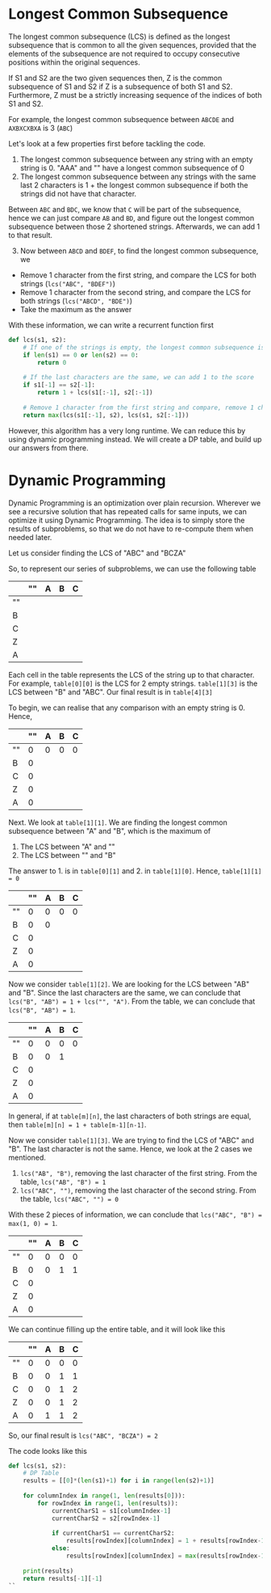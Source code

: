 # Longest Common Subsequence

The longest common subsequence (LCS) is defined as the longest subsequence that is common to all the given sequences, provided that the elements of the subsequence are not required to occupy consecutive positions within the original sequences.

If S1 and S2 are the two given sequences then, Z is the common subsequence of S1 and S2 if Z is a subsequence of both S1 and S2. Furthermore, Z must be a strictly increasing sequence of the indices of both S1 and S2.

For example, the longest common subsequence between `ABCDE` and `AXBXCXBXA` is 3 (`ABC`)

Let's look at a few properties first before tackling the code. 

1. The longest common subsequence between any string with an empty string is 0. "AAA" and "" have a longest common subsequence of 0
2. The longest common subsequence between any strings with the same last 2 characters is 1 + the longest common subsequence if both the strings did not have that character.

Between `ABC` and `BDC`, we know that `C` will be part of the subsequence, hence we can just compare `AB` and `BD`, and figure out the longest common subsequence between those 2 shortened strings. Afterwards, we can add 1 to that result.

3. Now between `ABCD` and `BDEF`, to find the longest common subsequence, we 

- Remove 1 character from the first string, and compare the LCS for both strings (`lcs("ABC", "BDEF")`)
- Remove 1 character from the second string, and compare the LCS for both strings (`lcs("ABCD", "BDE")`)
- Take the maximum as the answer

With these information, we can write a recurrent function first

```python
def lcs(s1, s2):
    # If one of the strings is empty, the longest common subsequence is 0
    if len(s1) == 0 or len(s2) == 0:
        return 0
        
    # If the last characters are the same, we can add 1 to the score
    if s1[-1] == s2[-1]:
        return 1 + lcs(s1[:-1], s2[:-1])
        
    # Remove 1 character from the first string and compare, remove 1 character from the second string and compare
    return max(lcs(s1[:-1], s2), lcs(s1, s2[:-1]))
```

However, this algorithm has a very long runtime. We can reduce this by using dynamic programming instead. We will create a DP table, and build up our answers from there.

# Dynamic Programming

Dynamic Programming is an optimization over plain recursion. Wherever we see a recursive solution that has repeated calls for same inputs, we can optimize it using Dynamic Programming. The idea is to simply store the results of subproblems, so that we do not have to re-compute them when needed later. 

Let us consider finding the LCS of "ABC" and "BCZA"

So, to represent our series of subproblems, we can use the following table

|     | ""  | A   | B   | C   |
| --- | --- | --- | --- | --- |
| ""  |     |     |     |
| B   |     |     |     |
| C   |     |     |     |
| Z   |     |     |     |
| A   |     |     |     |

Each cell in the table represents the LCS of the string up to that character. For example, `table[0][0]` is the LCS for 2 empty strings. `table[1][3]` is the LCS between "B" and "ABC". Our final result is in `table[4][3]`

To begin, we can realise that any comparison with an empty string is 0. Hence,

|     | ""  | A   | B   | C   |
| --- | --- | --- | --- | --- |
| ""  | 0   | 0   | 0   | 0   |
| B   | 0   |     |     |
| C   | 0   |     |     |
| Z   | 0   |     |     |
| A   | 0   |     |     |

Next. We look at `table[1][1]`. We are finding the longest common subsequence between "A" and "B", which is the maximum of 
1. The LCS between "A" and ""
2. The LCS between "" and "B"

The answer to 1. is in `table[0][1]` and 2. in `table[1][0]`. Hence, `table[1][1] = 0`

|     | ""  | A   | B   | C   |
| --- | --- | --- | --- | --- |
| ""  | 0   | 0   | 0   | 0   |
| B   | 0   | 0   |     |
| C   | 0   |     |     |
| Z   | 0   |     |     |
| A   | 0   |     |     |

Now we consider `table[1][2]`. We are looking for the LCS between "AB" and "B". Since the last characters are the same, we can conclude that `lcs("B", "AB") = 1 + lcs("", "A")`. From the table, we can conclude that `lcs("B", "AB") = 1`. 

|     | ""  | A   | B   | C   |
| --- | --- | --- | --- | --- |
| ""  | 0   | 0   | 0   | 0   |
| B   | 0   | 0   | 1   |
| C   | 0   |     |     |
| Z   | 0   |     |     |
| A   | 0   |     |     |

In general, if at `table[m][n]`, the last characters of both strings are equal, then `table[m][n] = 1 + table[m-1][n-1]`.

Now we consider `table[1][3]`. We are trying to find the LCS of "ABC" and "B". The last character is not the same. Hence, we look at the 2 cases we mentioned.

1. `lcs("AB", "B")`, removing the last character of the first string. From the table, `lcs("AB", "B") = 1`
2. `lcs("ABC", "")`, removing the last character of the second string. From the table, `lcs("ABC", "") = 0`

With these 2 pieces of information, we can conclude that `lcs("ABC", "B") = max(1, 0) = 1`. 

|     | ""  | A   | B   | C   |
| --- | --- | --- | --- | --- |
| ""  | 0   | 0   | 0   | 0   |
| B   | 0   | 0   | 1   | 1   |
| C   | 0   |     |     |
| Z   | 0   |     |     |
| A   | 0   |     |     |

We can continue filling up the entire table, and it will look like this

|     | ""  | A   | B   | C   |
| --- | --- | --- | --- | --- |
| ""  | 0   | 0   | 0   | 0   |
| B   | 0   | 0   | 1   | 1   |
| C   | 0   | 0   | 1   | 2   |
| Z   | 0   | 0   | 1   | 2   |
| A   | 0   | 1   | 1   | 2   |

So, our final result is `lcs("ABC", "BCZA") = 2`

The code looks like this

```python
def lcs(s1, s2):
    # DP Table
    results = [[0]*(len(s1)+1) for i in range(len(s2)+1)]
    
    for columnIndex in range(1, len(results[0])):
        for rowIndex in range(1, len(results)):
            currentCharS1 = s1[columnIndex-1]
            currentCharS2 = s2[rowIndex-1]
            
            if currentCharS1 == currentCharS2:
                results[rowIndex][columnIndex] = 1 + results[rowIndex-1][columnIndex-1] # same as removing the last character of both strings
            else:
                results[rowIndex][columnIndex] = max(results[rowIndex-1][columnIndex], results[rowIndex][columnIndex-1])
        
    print(results)       
    return results[-1][-1]
``